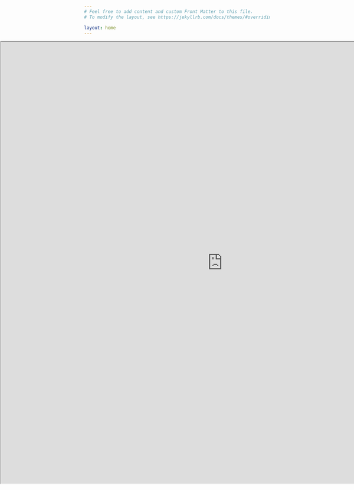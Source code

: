 ```yaml
---
# Feel free to add content and custom Front Matter to this file.
# To modify the layout, see https://jekyllrb.com/docs/themes/#overriding-theme-defaults

layout: home
---
```

  
<head>
  <title>Move Embedded Iframe to the Left Example</title>
  <style>
    .iframe-container {
      margin-left: -6cm;
    }
  </style>
</head>
<body>
  <div class="iframe-container">
    <iframe src="https://www.wolframcloud.com/obj/c935f6ae-9ea8-46c9-ab55-3ad7c0007969?_embed=iframe" width="1200" height="1200"></iframe>
  </div>
</body>

